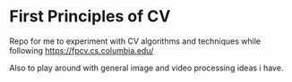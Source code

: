 
# First Principles of CV

Repo for me to experiment with CV algorithms and techniques while following
https://fpcv.cs.columbia.edu/


Also to play around with general image and video processing ideas i have.
